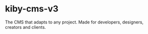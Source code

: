 # kiby-cms-v3
The CMS that adapts to any project. Made for developers, designers, creators and clients.
